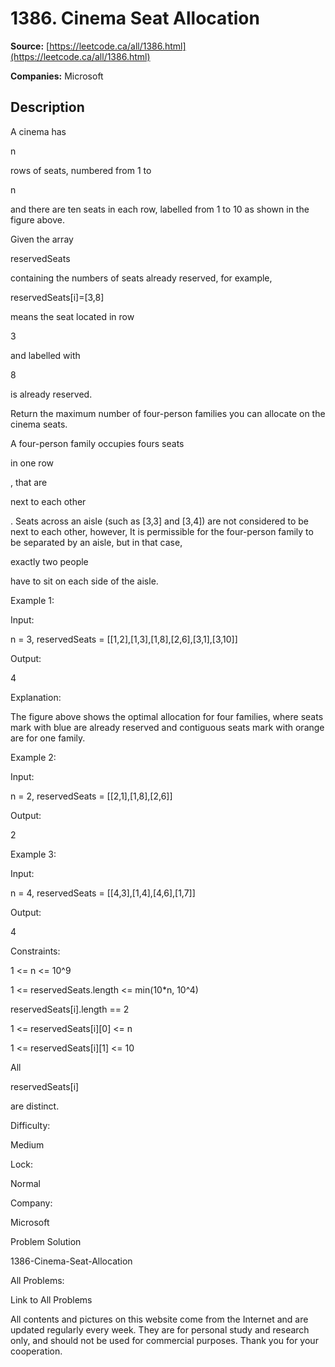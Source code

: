 # 1386. Cinema Seat Allocation

**Source:** [https://leetcode.ca/all/1386.html](https://leetcode.ca/all/1386.html)

**Companies:** Microsoft

## Description

A cinema has

n

rows of seats, numbered from 1 to

n

and there are ten seats in each row, labelled from 1 to
                10 as shown in the figure above.

Given the array

reservedSeats

containing the numbers of seats already
                reserved, for example,

reservedSeats[i]=[3,8]

means the seat
                located in row

3

and labelled with

8

is already
                reserved.

Return the maximum number of four-person families you can allocate on the cinema seats.

A four-person family occupies fours seats

in one row

, that are

next to each other

. Seats across an aisle (such as [3,3] and
                [3,4]) are not considered to be next to each other, however, It is permissible for
                the four-person family to be separated by an aisle, but in that case,

exactly
                    two people

have to sit on each side of the aisle.

Example 1:

Input:

n = 3, reservedSeats = [[1,2],[1,3],[1,8],[2,6],[3,1],[3,10]]

Output:

4

Explanation:

The figure above shows the optimal allocation for four families, where seats mark with blue are already reserved and contiguous seats mark with orange are for one family.

Example 2:

Input:

n = 2, reservedSeats = [[2,1],[1,8],[2,6]]

Output:

2

Example 3:

Input:

n = 4, reservedSeats = [[4,3],[1,4],[4,6],[1,7]]

Output:

4

Constraints:

1 <= n <= 10^9

1 <= reservedSeats.length <= min(10*n, 10^4)

reservedSeats[i].length == 2

1 <= reservedSeats[i][0] <= n

1 <= reservedSeats[i][1] <= 10

All

reservedSeats[i]

are distinct.

Difficulty:

Medium

Lock:

Normal

Company:

Microsoft

Problem Solution

1386-Cinema-Seat-Allocation

All Problems:

Link to All Problems

All contents and pictures on this website come from the Internet and are updated regularly every week. They are for personal study and research only, and should not be used for commercial purposes. Thank you for your cooperation.

